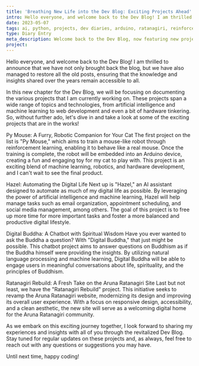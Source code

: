 ```yaml
---
title: 'Breathing New Life into the Dev Blog: Exciting Projects Ahead'
intro: Hello everyone, and welcome back to the Dev Blog! I am thrilled to announce that we have not only brought back the blog, but we have also managed to restore all the old posts, ensuring that the knowledge and insights shared over the years remain accessible to all.
date: 2023-05-07
tags: ai, python, projects, dev diaries, arduino, ratanagiri, reinforced learning
type: Diary Entry
meta_description: Welcome back to the Dev Blog, now featuring new projects in AI, machine learning, web development, and more. Learn about Py Mouse, a cat toy powered by reinforcement learning, Hazel, an AI assistant for digital life, Digital Buddha, a Buddhism-focused chatbot, and the Aruna Ratanagiri website revamp.
project:
---
```


Hello everyone, and welcome back to the Dev Blog! I am thrilled to announce that we have not only brought back the blog, but we have also managed to restore all the old posts, ensuring that the knowledge and insights shared over the years remain accessible to all.

In this new chapter for the Dev Blog, we will be focusing on documenting the various projects that I am currently working on. These projects span a wide range of topics and technologies, from artificial intelligence and machine learning to web development and even a bit of hardware tinkering. So, without further ado, let's dive in and take a look at some of the exciting projects that are in the works!

Py Mouse: A Furry, Robotic Companion for Your Cat
The first project on the list is "Py Mouse," which aims to train a mouse-like robot through reinforcement learning, enabling it to behave like a real mouse. Once the training is complete, the robot will be embedded into an Arduino device, creating a fun and engaging toy for my cat to play with. This project is an exciting blend of machine learning, robotics, and hardware development, and I can't wait to see the final product.

Hazel: Automating the Digital Life
Next up is "Hazel," an AI assistant designed to automate as much of my digital life as possible. By leveraging the power of artificial intelligence and machine learning, Hazel will help manage tasks such as email organization, appointment scheduling, and social media management, among others. The goal of this project is to free up more time for more important tasks and foster a more balanced and productive digital lifestyle.

Digital Buddha: A Chatbot with Spiritual Wisdom
Have you ever wanted to ask the Buddha a question? With "Digital Buddha," that just might be possible. This chatbot project aims to answer questions on Buddhism as if the Buddha himself were providing the insights. By utilizing natural language processing and machine learning, Digital Buddha will be able to engage users in meaningful conversations about life, spirituality, and the principles of Buddhism.

Ratanagiri Rebuild: A Fresh Take on the Aruna Ratanagiri Site
Last but not least, we have the "Ratanagiri Rebuild" project. This initiative seeks to revamp the Aruna Ratanagiri website, modernizing its design and improving its overall user experience. With a focus on responsive design, accessibility, and a clean aesthetic, the new site will serve as a welcoming digital home for the Aruna Ratanagiri community.

As we embark on this exciting journey together, I look forward to sharing my experiences and insights with all of you through the revitalized Dev Blog. Stay tuned for regular updates on these projects and, as always, feel free to reach out with any questions or suggestions you may have.

Until next time, happy coding!
